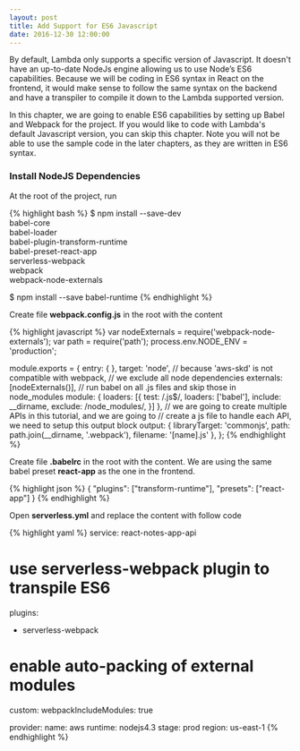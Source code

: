 ```yaml
---
layout: post
title: Add Support for ES6 Javascript
date: 2016-12-30 12:00:00
---
```


By default, Lambda only supports a specific version of Javascript. It doesn't have an up-to-date NodeJs engine allowing us to use Node’s ES6 capabilities. Because we will be coding in ES6 syntax in React on the frontend, it would make sense to follow the same syntax on the backend and have a transpiler to compile it down to the Lambda supported version.

In this chapter, we are going to enable ES6 capabilities by setting up Babel and Webpack for the project. If you would like to code with Lambda's default Javascript version, you can skip this chapter. Note you will not be able to use the sample code in the later chapters, as they are written in ES6 syntax.

### Install NodeJS Dependencies

At the root of the project, run

{% highlight bash %}
$ npm install --save-dev \
    babel-core \
    babel-loader \
    babel-plugin-transform-runtime \
    babel-preset-react-app \
    serverless-webpack \
    webpack \
    webpack-node-externals

$ npm install --save babel-runtime
{% endhighlight %}

Create file **webpack.config.js** in the root with the content

{% highlight javascript %}
var nodeExternals = require('webpack-node-externals');
var path = require('path');
process.env.NODE_ENV = 'production';

module.exports = {
  entry: {
  },
  target: 'node',
  // because 'aws-skd' is not compatible with webpack,
  // we exclude all node dependencies
  externals: [nodeExternals()],
  // run babel on all .js files and skip those in node_modules
  module: {
    loaders: [{
      test: /\.js$/,
      loaders: ['babel'],
      include: __dirname,
      exclude: /node_modules/,
    }]
  },
  // we are going to create multiple APIs in this tutorial, and we are going to
  // create a js file to handle each API, we need to setup this output block
  output: {
    libraryTarget: 'commonjs',
    path: path.join(__dirname, '.webpack'),
    filename: '[name].js'
  },
};
{% endhighlight %}

Create file **.babelrc** in the root with the content. We are using the same babel preset **react-app** as the one in the frontend.

{% highlight json %}
{
  "plugins": ["transform-runtime"],
  "presets": ["react-app"]
}
{% endhighlight %}

Open **serverless.yml** and replace the content with follow code

{% highlight yaml %}
service: react-notes-app-api

# use serverless-webpack plugin to transpile ES6
plugins:
  - serverless-webpack

# enable auto-packing of external modules
custom:
  webpackIncludeModules: true

provider:
  name: aws
  runtime: nodejs4.3
  stage: prod
  region: us-east-1
{% endhighlight %}
